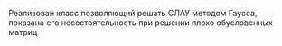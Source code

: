 Реализован класс позволяющий решать СЛАУ методом Гаусса, показана его несостоятельность при решении плохо обусловенных матриц
